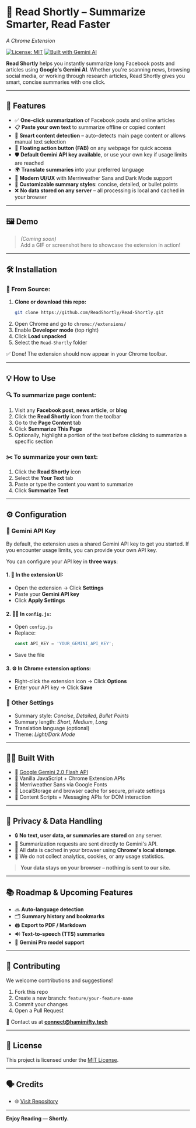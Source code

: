 
# 📘 Read Shortly – Summarize Smarter, Read Faster  
*A Chrome Extension*

[![License: MIT](https://img.shields.io/badge/license-MIT-blue.svg)](LICENSE)
[![Built with Gemini AI](https://img.shields.io/badge/Gemini%20API-Powered-blue)](https://ai.google.dev/gemini)

**Read Shortly** helps you instantly summarize long Facebook posts and articles using **Google's Gemini AI**. Whether you're scanning news, browsing social media, or working through research articles, Read Shortly gives you smart, concise summaries with one click.

---

## 🚀 Features

- ✅ **One-click summarization** of Facebook posts and online articles
- 📋 **Paste your own text** to summarize offline or copied content
- 🧠 **Smart content detection** – auto-detects main page content or allows manual text selection
- 📌 **Floating action button (FAB)** on any webpage for quick access
- 🛡️ **Default Gemini API key available**, or use your own key if usage limits are reached
- 🌍 **Translate summaries** into your preferred language
- 🎨 **Modern UI/UX** with Merriweather Sans and Dark Mode support
- 🧾 **Customizable summary styles**: concise, detailed, or bullet points
- ❌ **No data stored on any server** – all processing is local and cached in your browser

---

## 🖼️ Demo

> *(Coming soon)*  
> Add a GIF or screenshot here to showcase the extension in action!

---

## 🛠 Installation

### 🔧 From Source:

1. **Clone or download this repo:**
   ```bash
   git clone https://github.com/ReadShortly/Read-Shortly.git
   ```
2. Open Chrome and go to `chrome://extensions/`
3. Enable **Developer mode** (top right)
4. Click **Load unpacked**
5. Select the `Read-Shortly` folder

✅ Done! The extension should now appear in your Chrome toolbar.

---

## 💡 How to Use

### 🔍 To summarize page content:

1. Visit any **Facebook post**, **news article**, or **blog**
2. Click the **Read Shortly** icon from the toolbar
3. Go to the **Page Content** tab
4. Click **Summarize This Page**
5. Optionally, highlight a portion of the text before clicking to summarize a specific section

### ✂️ To summarize your own text:

1. Click the **Read Shortly** icon
2. Select the **Your Text** tab
3. Paste or type the content you want to summarize
4. Click **Summarize Text**

---

## ⚙️ Configuration

### 🔑 Gemini API Key

By default, the extension uses a shared Gemini API key to get you started. If you encounter usage limits, you can provide your own API key.

You can configure your API key in **three ways**:

#### 1. 🔧 In the extension UI:
- Open the extension → Click **Settings**
- Paste your **Gemini API key**
- Click **Apply Settings**

#### 2. 🧑‍💻 In `config.js`:
- Open `config.js`
- Replace:
  ```js
  const API_KEY = 'YOUR_GEMINI_API_KEY';
  ```
- Save the file

#### 3. ⚙️ In Chrome extension options:
- Right-click the extension icon → Click **Options**
- Enter your API key → Click **Save**

### 📁 Other Settings
- Summary style: *Concise*, *Detailed*, *Bullet Points*
- Summary length: *Short*, *Medium*, *Long*
- Translation language (optional)
- Theme: *Light/Dark Mode*

---

## 🧑‍💻 Built With

- 🧠 [Google Gemini 2.0 Flash API](https://ai.google.dev/gemini)
- 📜 Vanilla JavaScript + Chrome Extension APIs
- 🎨 Merriweather Sans via Google Fonts
- 💾 LocalStorage and browser cache for secure, private settings
- 🧩 Content Scripts + Messaging APIs for DOM interaction

---

## 🔐 Privacy & Data Handling

- 🔒 **No text, user data, or summaries are stored** on any server.
- 📡 Summarization requests are sent directly to Gemini's API.
- 🔐 All data is cached in your browser using **Chrome's local storage**.
- 🧭 We do not collect analytics, cookies, or any usage statistics.

> **Your data stays on your browser – nothing is sent to our site.**

---

## 📚 Roadmap & Upcoming Features

- 🔜 **Auto-language detection**
- 🗂️ **Summary history and bookmarks**
- 🖨️ **Export to PDF / Markdown**
- 🔊 **Text-to-speech (TTS) summaries**
- 🔗 **Gemini Pro model support**

---

## 🤝 Contributing

We welcome contributions and suggestions!

1. Fork this repo
2. Create a new branch: `feature/your-feature-name`
3. Commit your changes
4. Open a Pull Request

📧 Contact us at **connect@hamimifty.tech**

---

## 📜 License

This project is licensed under the [MIT License](LICENSE).

---

## 🗣️ Credits

- 🌐 [Visit Repository](https://github.com/ReadShortly/Read-Shortly)

---

**Enjoy Reading — Shortly.**
